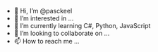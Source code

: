 - 👋 Hi, I’m @pasckeel
- 👀 I’m interested in ...
- 🌱 I’m currently learning C#, Python, JavaScript
- 💞️ I’m looking to collaborate on ...
- 📫 How to reach me ...

<!---
pasckeel/pasckeel is a ✨ special ✨ repository because its `README.md` (this file) appears on your GitHub profile.
You can click the Preview link to take a look at your changes.
--->
